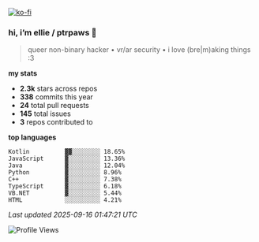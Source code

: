 [![ko-fi](https://ko-fi.com/img/githubbutton_sm.svg)](https://ko-fi.com/R6R1657BK)

### hi, i’m ellie / ptrpaws 🌸

> queer non-binary hacker • vr/ar security • i love (bre|m)aking things :3

**my stats**
- **2.3k** stars across repos
- **338** commits this year
- **24** total pull requests
- **145** total issues
- **3** repos contributed to

**top languages**
```
Kotlin          ▓▓░░░░░░░░ 18.65%
JavaScript      ▓░░░░░░░░░ 13.36%
Java            ▓░░░░░░░░░ 12.04%
Python          ▓░░░░░░░░░ 8.96%
C++             ▓░░░░░░░░░ 7.38%
TypeScript      ▓░░░░░░░░░ 6.18%
VB.NET          ▓░░░░░░░░░ 5.44%
HTML            ░░░░░░░░░░ 4.21%
```

_Last updated 2025-09-16 01:47:21 UTC_

![Profile Views](https://komarev.com/ghpvc/?username=ptrpaws&color=grey&base=35291)

